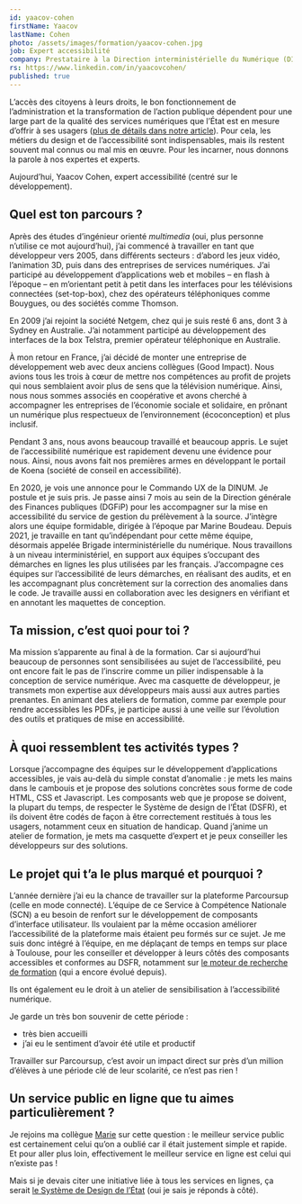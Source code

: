 ```yaml
---
id: yaacov-cohen
firstName: Yaacov
lastName: Cohen
photo: /assets/images/formation/yaacov-cohen.jpg
job: Expert accessibilité
company: Prestataire à la Direction interministérielle du Numérique (DINUM)
rs: https://www.linkedin.com/in/yaacovcohen/
published: true
---
```


<p class="fr-text--lead">L’accès des citoyens à leurs droits, le bon fonctionnement de l’administration et la transformation de l’action publique dépendent pour une large part de la qualité des services numériques que l’État est en mesure d’offrir à ses usagers (<a href="/articles/2024-04-29-nos-experts-ont-la-parole/">plus de détails dans notre article</a>). Pour cela, les métiers du design et de l’accessibilité sont indispensables, mais ils restent souvent mal connus ou mal mis en œuvre. Pour les incarner, nous donnons la parole à nos expertes et experts.</p>

<p class="fr-text--lead">Aujourd’hui, Yaacov Cohen, expert accessibilité (centré sur le développement).</p>

<h2 class="fr-h6">Quel est ton parcours&nbsp;?</h2>

Après des études d&rsquo;ingénieur orienté *multimedia* (oui, plus personne n&rsquo;utilise ce mot aujourd&rsquo;hui), j&rsquo;ai commencé à travailler en tant que développeur vers 2005, dans différents secteurs&nbsp;: d&rsquo;abord les jeux vidéo, l&rsquo;animation 3D, puis dans des entreprises de services numériques. J&rsquo;ai participé au développement d&rsquo;applications web et mobiles –&nbsp;en flash à l&rsquo;époque&nbsp;– en m&rsquo;orientant petit à petit dans les interfaces pour les télévisions connectées (set-top-box), chez des opérateurs téléphoniques comme Bouygues, ou des sociétés comme Thomson.

En 2009 j&rsquo;ai rejoint la société Netgem, chez qui je suis resté 6 ans, dont 3 à Sydney en Australie. J&rsquo;ai notamment participé au développement des interfaces de la box Telstra, premier opérateur téléphonique en Australie.

À mon retour en France, j&rsquo;ai décidé de monter une entreprise de développement web avec deux anciens collègues (Good Impact). Nous avions tous les trois à cœur de mettre nos compétences au profit de projets qui nous semblaient avoir plus de sens que la télévision numérique. Ainsi, nous nous sommes associés en coopérative et avons cherché à accompagner les entreprises de l&rsquo;économie sociale et solidaire, en prônant un numérique plus respectueux de l&rsquo;environnement (écoconception) et plus inclusif.

Pendant 3 ans, nous avons beaucoup travaillé et beaucoup appris. Le sujet de l&rsquo;accessibilité numérique est rapidement devenu une évidence pour nous. Ainsi, nous avons fait nos premières armes en développant le portail de Koena (société de conseil en accessibilité).

En 2020, je vois une annonce pour le Commando&nbsp;UX de la DINUM. Je postule et je suis pris. Je passe ainsi 7 mois au sein de la Direction générale des Finances publiques (DGFiP) pour les accompagner sur la mise en accessibilité du service de gestion du prélèvement à la source. J&rsquo;intègre alors une équipe formidable, dirigée à l&rsquo;époque par Marine Boudeau. Depuis 2021, je travaille en tant qu&rsquo;indépendant pour cette même équipe, désormais appelée Brigade interministérielle du numérique. Nous travaillons à un niveau interministériel, en support aux équipes s&rsquo;occupant des démarches en lignes les plus utilisées par les français. J&rsquo;accompagne ces équipes sur l&rsquo;accessibilité de leurs démarches, en réalisant des audits, et en les accompagnant plus concrètement sur la correction des anomalies dans le code. Je travaille aussi en collaboration avec les designers en vérifiant et en annotant les maquettes de conception.

<h2 class="fr-h6">Ta mission, c&rsquo;est quoi pour toi&nbsp;?</h2>

Ma mission s&rsquo;apparente au final à de la formation. Car si aujourd&rsquo;hui beaucoup de personnes sont sensibilisées au sujet de l&rsquo;accessibilité, peu ont encore fait le pas de l&rsquo;inscrire comme un pilier indispensable à la conception de service numérique. Avec ma casquette de développeur, je transmets mon expertise aux développeurs mais aussi aux autres parties prenantes.
En animant des ateliers de formation, comme par exemple pour rendre accessibles les PDFs, je participe aussi à une veille sur l&rsquo;évolution des outils et pratiques de mise en accessibilité.

<h2 class="fr-h6">À quoi ressemblent tes activités types&nbsp;?</h2>

Lorsque j&rsquo;accompagne des équipes sur le développement d&rsquo;applications accessibles, je vais au-delà du simple constat d&rsquo;anomalie&nbsp;: je mets les mains dans le cambouis et je propose des solutions concrètes sous forme de code HTML, CSS et Javascript. Les composants web que je propose se doivent, la plupart du temps, de respecter le Système de design de l&rsquo;État (DSFR), et ils doivent être codés de façon à être correctement restitués à tous les usagers, notamment ceux en situation de handicap.
Quand j&rsquo;anime un atelier de formation, je mets ma casquette d&rsquo;expert et je peux conseiller les développeurs sur des solutions.

<h2 class="fr-h6">Le projet qui t&rsquo;a le plus marqué et pourquoi&nbsp;?</h2>

L&rsquo;année dernière j&rsquo;ai eu la chance de travailler sur la plateforme Parcoursup (celle en mode connecté). L&rsquo;équipe de ce Service à Compétence Nationale (SCN) a eu besoin de renfort sur le développement de composants d&rsquo;interface utilisateur. Ils voulaient par la même occasion améliorer l&rsquo;accessibilité de la plateforme mais étaient peu formés sur ce sujet. Je me suis donc intégré à l&rsquo;équipe, en me déplaçant de temps en temps sur place à Toulouse, pour les conseiller et développer à leurs côtés des composants accessibles et conformes au DSFR, notamment sur [le moteur de recherche de formation](https://dossier.parcoursup.fr/Candidat/carte) (qui a encore évolué depuis).

Ils ont également eu le droit à un atelier de sensibilisation à l&rsquo;accessibilité numérique.

Je garde un très bon souvenir de cette période&nbsp;:

- très bien accueilli
- j&rsquo;ai eu le sentiment d&rsquo;avoir été utile et productif

Travailler sur Parcoursup, c&rsquo;est avoir un impact direct sur près d&rsquo;un million d&rsquo;élèves à une période clé de leur scolarité, ce n&rsquo;est pas rien&nbsp;!

<h2 class="fr-h6">Un service public en ligne que tu aimes particulièrement&nbsp;?</h2>

Je rejoins ma collègue [Marie](/marie-pourcher/) sur cette question&nbsp;: le meilleur service public est certainement celui qu&rsquo;on a oublié car il était justement simple et rapide. Et pour aller plus loin, effectivement le meilleur service en ligne est celui qui n&rsquo;existe pas&nbsp;!

Mais si je devais citer une initiative liée à tous les services en lignes, ça serait [le Système de Design de l&rsquo;État](https://www.systeme-de-design.gouv.fr/) (oui je sais je réponds à côté).
